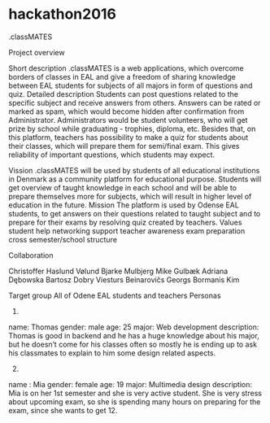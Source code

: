 # hackathon2016
.classMATES

Project overview

Short description
.classMATES is a web applications, which overcome borders of classes in EAL and give a freedom of sharing knowledge between EAL students for subjects of all majors in form of questions and quiz.
Detailed description
Students can post questions related to the specific subject and receive answers from others. Answers can be rated or marked as spam, which would become hidden after confirmation from Administrator. Administrators would be student volunteers, who will get prize by school while graduating - trophies, diploma, etc. 
Besides that, on this platform, teachers has possibility to make a quiz for students about their classes, which will prepare them for semi/final exam. This gives reliability of important questions, which students may expect. 

Vission
.classMATES will be used by students of all educational institutions in Denmark as a community platform for educational purpose. Students will get overview of taught knowledge in each school and will be able to prepare themselves more for subjects, which will result in higher level of education in the future.
Mission
The platform is used by Odense EAL students, to get answers on their questions related to taught subject and to prepare for their exams by resolving quiz created by teachers.
Values
student help
networking
support
teacher awareness
exam preparation
cross semester/school
structure


Collaboration


Christoffer Haslund Vølund
Bjarke Mulbjerg 
Mike Gulbæk 
Adriana Dębowska 
Bartosz Dobry 
Viesturs Beinarovičs 
Georgs Bormanis
Kim 

Target group
All of Odene EAL students and teachers
Personas

1.
name: Thomas
gender: male
age: 25
major: Web development
description: Thomas is good in backend and he has a huge knowledge about his major, but he doesn’t come for his classes often so mostly he is ending up to ask his classmates to explain to him some design related aspects.
 
2.
name : Mia
gender: female
age: 19
major: Multimedia design
description: Mia is on her 1st semester and she is very active student. She is very stress about upcoming exam, so she is spending many hours on preparing for the exam, since she wants to get 12.
